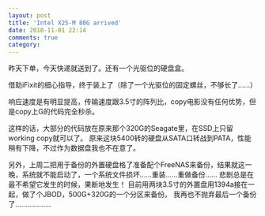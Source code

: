 ```yaml
---
layout: post
title: 'Intel X25-M 80G arrived'
date: 2010-11-01 22:14
comments: true
category: 
---
```

    

昨天下单，今天快递就送到了。还有一个光驱位的硬盘盒。

借助iFixit的细心指导，终于装上了（除了一个光驱位的固定螺丝，不够长了……）

响应速度是有明显提高，传输速度跟3.5寸的阵列比，copy电影没有任何优势，但是copy上G的代码完全秒杀。

这样的话，大部分的代码放在原来那个320G的Seagate里，在SSD上只留working copy就可以了。
原来这块5400转的硬盘从SATA口转战到PATA，性能稍有下降，不过作为数据盘我也不在意了。

另外，上周二把用于备份的外置硬盘格了准备配个FreeNAS来备份，结果就这一晚，系统就不能启动了，一个系统文件损坏……重装……重做备份……
悲剧总是在最不希望它发生的时候，果断地发生！
目前用两块3.5寸的外置盘用1394a接在一起，做了个JBOD，500G+320G的一个分区来备份。
我再也不抛弃最后一个备份了………………
